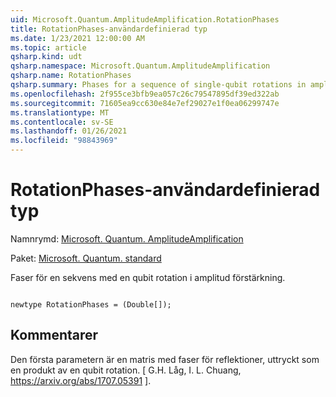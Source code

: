 ```yaml
---
uid: Microsoft.Quantum.AmplitudeAmplification.RotationPhases
title: RotationPhases-användardefinierad typ
ms.date: 1/23/2021 12:00:00 AM
ms.topic: article
qsharp.kind: udt
qsharp.namespace: Microsoft.Quantum.AmplitudeAmplification
qsharp.name: RotationPhases
qsharp.summary: Phases for a sequence of single-qubit rotations in amplitude amplification.
ms.openlocfilehash: 2f955ce3bfb9ea057c26c79547895df39ed322ab
ms.sourcegitcommit: 71605ea9cc630e84e7ef29027e1f0ea06299747e
ms.translationtype: MT
ms.contentlocale: sv-SE
ms.lasthandoff: 01/26/2021
ms.locfileid: "98843969"
---
```

# <a name="rotationphases-user-defined-type"></a>RotationPhases-användardefinierad typ

Namnrymd: [Microsoft. Quantum. AmplitudeAmplification](xref:Microsoft.Quantum.AmplitudeAmplification)

Paket: [Microsoft. Quantum. standard](https://nuget.org/packages/Microsoft.Quantum.Standard)


Faser för en sekvens med en qubit rotation i amplitud förstärkning.

```qsharp

newtype RotationPhases = (Double[]);
```



## <a name="remarks"></a>Kommentarer

Den första parametern är en matris med faser för reflektioner, uttryckt som en produkt av en qubit rotation.
[ G.H. Låg, I. L. Chuang, https://arxiv.org/abs/1707.05391 ].